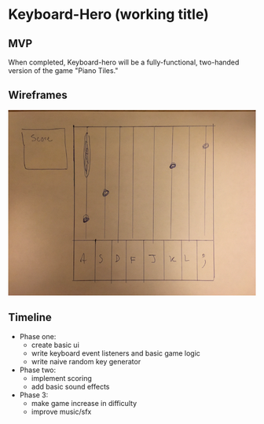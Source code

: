 # Keyboard-Hero (working title)

## MVP
When completed, Keyboard-hero will be a fully-functional, two-handed version of the game "Piano Tiles."


## Wireframes
![wireframes](./docs/wireframes.png)

## Timeline

* Phase one:
    - create basic ui
    - write keyboard event listeners and basic game logic
    - write naive random key generator
* Phase two:
    - implement scoring
    - add basic sound effects
* Phase 3:
    - make game increase in difficulty
    - improve music/sfx
